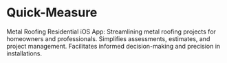 # Quick-Measure
Metal Roofing Residential iOS App: Streamlining metal roofing projects for homeowners and professionals. Simplifies assessments, estimates, and project management. Facilitates informed decision-making and precision in installations.
